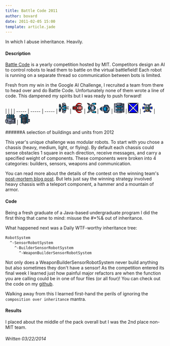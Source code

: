 ```yaml
---
title: Battle Code 2011
author: bovard
date: 2011-02-05 15:00
template: article.jade
---
```


In which I abuse inheritance. Heavily.

<span class="more"><span>

#### Description

[Battle Code](http://battlecode.org/) is a yearly competition hosted by MIT.
Competitors design an AI to control robots to lead them to battle on the virtual battlefield!
Each robot is running on a separate thread so communication between bots is limited.


Fresh from my win in the Google AI Challenge, I recruited a team from there to head over
and do Battle Code. Unfortunately none of them wrote a line of code.
This dampened my spirits but I was ready to push forward!

|  |  |
| ----- | ----- | -----
| ![Flying](flying2.png)  | ![Light](light1.png) | ![Medium](medium2.png) | ![Turret](turret2.png) | ![Armory](armory2.png) |  ![Building](building2.png) |  ![Dummy](dummy2.png) | ![Factory](factory2.png) | ![Recycler](recycler2.png)

######A selection of buildings and units from 2012

This year's unique challenge was modular robots. To start with you chose a chassis
(heavy, medium, light, or flying). By default each chassis could sense obstacles 1 square in
each direction, receive messages, and carry a specified weight of components.
These components were broken into 4 categories: builders, sensors, weapons and communication.

You can read more about the details of the contest on the winning team's [post-mortem blog post](http://blog.stevearc.com/2011/12/17/battlecode-postmortem.html).
But lets just say the winning strategy involved heavy chassis with a teleport component, a hammer and a mountain of armor.

#### Code

Being a fresh graduate of a Java-based undergraduate program I did the first
thing that came to mind: misuse the #*%& out of inheritance.

What happened next was a Daily WTF-worthy inheritance tree:

```
RobotSystem
  ^-SensorRobotSystem
    ^-BuilderSensorRobotSystem
      ^-WeaponBuilderSensorRobotSystem
```

Not only does a WeaponBuilderSensorRobotSystem never build anything but also sometimes they don't have a sensor!
As the competition entered its final week I learned just how painful major refactors
are when the function you are calling could be in one of four files (or all four)! You can check out the code on my [github](https://github.com/bovard/robo-rumble).

Walking away from this I learned first-hand the perils of ignoring the `composition over inheritance` mantra.

#### Results

I placed about the middle of the pack overall but I was the 2nd place non-MIT team.

###### Written 03/22/2014


